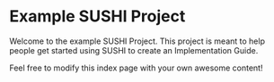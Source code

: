 # Example SUSHI Project

Welcome to the example SUSHI Project. This project is meant to help people get started using SUSHI to create an Implementation Guide.

Feel free to modify this index page with your own awesome content!